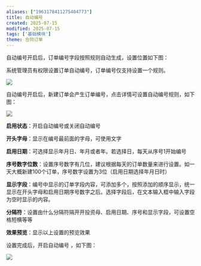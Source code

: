 ```yaml
---
aliases: ["1963178411275404773"]
title: 自动编号
created: 2025-07-15
modified: 2025-07-15
tags: ['基础模块']
theme: 合同订单
---
```


自动编号开启后，订单编号字段按照规则自动生成，设置位置如下图：

系统管理员有权限设置订单自动编号，订单编号仅支持设置一个规则。

![](fab51c9834d578adc11c16be48901548.jpg)

自动编号开启后，新建订单会产生订单编号，点击详情可设置自动编号规则，如下图：

![](e4a0bf150e7c217ce475304b09859218.jpg)

**启用状态**：开启自动编号或关闭自动编号

**开头字母**：显示在编号最前面的字母，可使用文字

**启用日期**：可选择显示年月日、年月或者年。若选择日，每天从序号1开始编号

**序号数字位数**：设置序号数字有几位，建议根据每天的订单数量来进行设置。如一天大概新建100个订单，序号数字设置为3位（启用日期选择年月日时）

**显示字段**：编号中显示的订单字段内容，可添加多个，按照添加的顺序显示，统一显示在开头字母和启用日期序号数字之后。选择字段后，在文本输入框中输入字段为空时显示的内容。

**分隔符**：设置由什么分隔符隔开开投资母、启用日期、序号和显示字段，可设置空格短横等等

**效果预览**：显示以上设置的预览效果

设置完成后，开启自动编号 ，如下图：

![](7260d759afecce3c903055ceac0214f3.jpg)